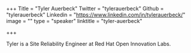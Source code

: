 +++
Title = "Tyler Auerbeck"
Twitter = "tylerauerbeck"
Github = "tylerauerbeck"
Linkedin = "https://www.linkedin.com/in/tylerauerbeck/"
image = ""
type = "speaker"
linktitle = "tyler-auerbeck"

+++

Tyler is a Site Reliability Engineer at Red Hat Open Innovation Labs.

